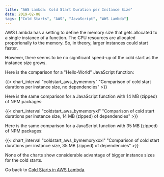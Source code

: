 ```yaml
---
title: "AWS Lambda: Cold Start Duration per Instance Size"
date: 2019-02-08
tags: ["Cold Starts", "AWS", "JavaScript", "AWS Lambda"]
---
```


AWS Lambda has a setting to define the memory size that gets allocated to a single instance of a function. The CPU resources are allocated proporionally to the memory. So, in theory, larger instances could start faster.

However, there seems to be no significant speed-up of the cold start as the instance size grows.

Here is the comparison for a "Hello-World" JavaScript function:

{{< chart_interval 
    "coldstart_aws_bymemory"
    "Comparison of cold start durations per instance size, no dependencies" >}}

Here is the same comparison for a JavaScript function with 14 MB (zipped) of NPM packages:

{{< chart_interval 
    "coldstart_aws_bymemoryxl"
    "Comparison of cold start durations per instance size, 14 MB (zipped) of dependencies" >}}

Here is the same comparison for a JavaScript function with 35 MB (zipped) of NPM packages:

{{< chart_interval 
    "coldstart_aws_bymemoryxxxl"
    "Comparison of cold start durations per instance size, 35 MB (zipped) of dependencies" >}}

None of the charts show considerable advantage of bigger instance sizes for the cold starts.

Go back to [Cold Starts in AWS Lambda](/coldstarts/aws/).